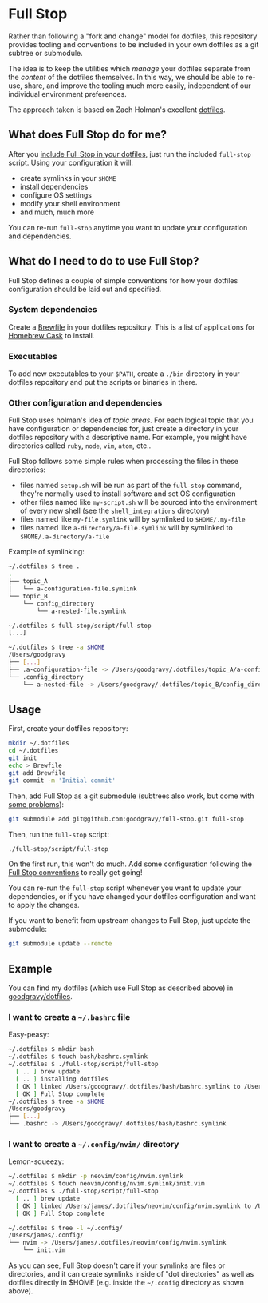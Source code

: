 # Full Stop

Rather than following a "fork and change" model for dotfiles, this repository
provides tooling and conventions to be included in your own dotfiles as a git
subtree or submodule.

The idea is to keep the utilities which _manage_ your dotfiles separate from
the _content_ of the dotfiles themselves. In this way, we should be able to
re-use, share, and improve the tooling much more easily, independent of our
individual environment preferences.

The approach taken is based on Zach Holman's excellent
[dotfiles](https://github.com/holman/dotfiles).

## What does Full Stop do for me?

After you [include Full Stop in your dotfiles](#usage), just run the included
`full-stop` script. Using your configuration it will:

* create symlinks in your `$HOME`
* install dependencies
* configure OS settings
* modify your shell environment
* and much, much more

You can re-run `full-stop` anytime you want to update your configuration and
dependencies.

## What do I need to do to use Full Stop?

Full Stop defines a couple of simple conventions for how your dotfiles
configuration should be laid out and specified.

### System dependencies

Create a [Brewfile](https://github.com/Homebrew/homebrew-bundle) in your
dotfiles repository. This is a list of applications for [Homebrew
Cask](http://caskroom.io) to install.

### Executables

To add new executables to your `$PATH`, create a `./bin` directory in your
dotfiles repository and put the scripts or binaries in there.

### Other configuration and dependencies

Full Stop uses holman's idea of _topic areas_. For each logical topic that you
have configuration or dependencies for, just create a directory in your
dotfiles repository with a descriptive name. For example, you might have
directories called `ruby`, `node`, `vim`, `atom`, etc..

Full Stop follows some simple rules when processing the files in these
directories:

* files named `setup.sh` will be run as part of the `full-stop` command,
  they're normally used to install software and set OS configuration
* other files named like `my-script.sh` will be sourced into the environment of
  every new shell (see the `shell_integrations` directory)
* files named like `my-file.symlink` will by symlinked to `$HOME/.my-file`
* files named like `a-directory/a-file.symlink` will by symlinked to
  `$HOME/.a-directory/a-file`

Example of symlinking:

```sh
~/.dotfiles $ tree .
.
├── topic_A
│   └── a-configuration-file.symlink
└── topic_B
    └── config_directory
        └── a-nested-file.symlink

~/.dotfiles $ full-stop/script/full-stop
[...]

~/.dotfiles $ tree -a $HOME
/Users/goodgravy
├── [...]
├── .a-configuration-file -> /Users/goodgravy/.dotfiles/topic_A/a-configuration-file.symlink
└── .config_directory
    └── a-nested-file -> /Users/goodgravy/.dotfiles/topic_B/config_directory/a-nested-file.symlink
```

## Usage

First, create your dotfiles repository:

```sh
mkdir ~/.dotfiles
cd ~/.dotfiles
git init
echo > Brewfile
git add Brewfile
git commit -m 'Initial commit'
```

Then, add Full Stop as a git submodule (subtrees also work, but come with [some
problems](http://git.661346.n2.nabble.com/subtree-merges-lose-prefix-after-rebase-td7332850.html)):

```sh
git submodule add git@github.com:goodgravy/full-stop.git full-stop
```

Then, run the `full-stop` script:

```sh
./full-stop/script/full-stop
```

On the first run, this won't do much. Add some configuration following the
[Full Stop conventions](#what-do-I-need-to-do-to-use-full-stop) to really get
going!

You can re-run the `full-stop` script whenever you want to update your
dependencies, or if you have changed your dotfiles configuration and want to
apply the changes.

If you want to benefit from upstream changes to Full Stop, just update the
submodule:

```sh
git submodule update --remote
```

## Example

You can find my dotfiles (which use Full Stop as described above) in
[goodgravy/dotfiles](//github.com/goodgravy/dotfiles).

### I want to create a `~/.bashrc` file

Easy-peasy:

```sh
~/.dotfiles $ mkdir bash
~/.dotfiles $ touch bash/bashrc.symlink
~/.dotfiles $ ./full-stop/script/full-stop
  [ .. ] brew update
  [ .. ] installing dotfiles
  [ OK ] linked /Users/goodgravy/.dotfiles/bash/bashrc.symlink to /Users/goodgravy/.bashrc
  [ OK ] Full Stop complete
~/.dotfiles $ tree -a $HOME
/Users/goodgravy
├── [...]
└── .bashrc -> /Users/goodgravy/.dotfiles/bash/bashrc.symlink
```

### I want to create a `~/.config/nvim/` directory

Lemon-squeezy:

```sh
~/.dotfiles $ mkdir -p neovim/config/nvim.symlink
~/.dotfiles $ touch neovim/config/nvim.symlink/init.vim
~/.dotfiles $ ./full-stop/script/full-stop
  [ .. ] brew update
  [ OK ] linked /Users/james/.dotfiles/neovim/config/nvim.symlink to /Users/james/.config/nvim
  [ OK ] Full Stop complete

~/.dotfiles $ tree -l ~/.config/
/Users/james/.config/
└── nvim -> /Users/james/.dotfiles/neovim/config/nvim.symlink
    └── init.vim
```

As you can see, Full Stop doesn't care if your symlinks are files or
directories, and it can create symlinks inside of "dot directories" as well as
dotfiles directly in $HOME (e.g. inside the `~/.config` directory as shown
above).
